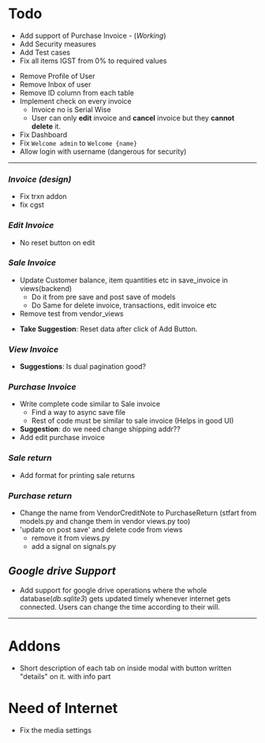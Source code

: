# Todo

- Add support of Purchase Invoice - (*Working*)
- Add Security measures
- Add Test cases
- Fix all items IGST from 0% to required values
<!-- - Fix Navbar on Shrinking window
  -  The problem is in main wrapper
  - The main wrapper should be present outside the header, sidebar and footer part.  it will wrap everything -->
- Remove Profile of User
- Remove Inbox of user
- Remove ID column from each table
- Implement check on every invoice
  - Invoice no is Serial Wise
  - User can only **edit** invoice and **cancel** invoice but they **cannot delete** it.
- Fix Dashboard
- Fix `Welcome admin` to `Welcome {name}`
- Allow login with username (dangerous for security)
<hr />

### *Invoice (design)*
- Fix trxn addon
- fix cgst

### *Edit Invoice*
<!-- - Make edit invoice part separately (Completely Separate) -->
- No reset button on edit
### *Sale Invoice*
<!-- - Add preview Invoice - *already working* -->
  <!-- - Decide format of invoice -->
  <!-- - Design in HTML/CSS (probably) -->
  <!-- - integrate it with django -->
  <!-- - Ability to convert it into pdf file and save locally  -->
<!-- - Add print Invoice
  - simple Browser printer (maybe we can use this to convert to pdf) -->
<!-- - Fix Delete trxn addon button  - After refreshing page, delete button stop working correctly - Fixed -->
<!-- - Add edit button to trxn addon - I think its better not to add it. -->
<!-- - Change sessionStorage to localStorage -->
<!-- - Remove all console.log methods -->
<!-- - Make all inputs in trxn addon disabled (to prevent miscalculation) - The name input can be left enabled -->
<!-- - Put a loading screen during save invoice async -->
<!-- - Show error in the modal dialog after save_invoice press - done -->
<!-- - Add State to Shipping detail in invoice async save (backend) -->
<!-- - Fix Save Invoice On change shipping address -->
- Update Customer balance, item quantities etc in save_invoice in views(backend)
  - Do it from pre save and post save of models
  - Do Same for delete invoice, transactions, edit invoice etc
- Remove test from vendor_views
<!-- - Fix the modal CSS that are affected because of iframe. -->
<!-- - Add CGST to "tax percent" -> "CGST tax percent" in Add Item modal and in the table. -->
- **Take Suggestion**: Reset data after click of Add Button.  
<!-- - Handle the Async in backend and return appropriate statuses - *already working* -->
### *View Invoice*
<!-- - Enable Search Invoice no -->
- **Suggestions**: Is dual pagination good? 
<!-- - Fix Search Invoice no at last scroll -->
<!-- - Edit invoices URL takes to Customer update page
- Delete url takes to customer page -->
<!-- - Add Preview/print Button to each list item  -->
<!-- - Add URL to Preview/print Button of each list item (Take it from `add_invoice.html`) -->
### *Purchase Invoice*
- Write complete code similar to Sale invoice
  - Find a way to async save file
  - Rest of code must be similar to sale invoice (Helps in good UI)
- **Suggestion**: do we need change shipping addr??
- Add edit purchase invoice
### *Sale return*
- Add format for printing sale returns
<!-- - Remove redeem options -->
  <!-- - remove the column status in view sale return -->
  <!-- - remove the field status in edit sale return -->
  <!-- - remove redeem status from models.py -->
<!-- - 'update on post save' and delete code from views -->
  <!-- - remove it from views.py -->
  <!-- - add a signal on signals.py -->
### *Purchase return*
<!-- - Remove redeem options -->
  <!-- - remove the column status in view purchase return -->
  <!-- - remove the field status in edit purchase return -->
  <!-- - remove redeem status from models.py -->
- Change the name from VendorCreditNote to PurchaseReturn (stfart from models.py and change them in vendor views.py too)
- 'update on post save' and delete code from views
  - remove it from views.py
  - add a signal on signals.py
<!-- ### *Customer / Vendor* -->
<!-- - Add Checking for valid GST (Automatic check internet if possible) -->
<!-- - Add (Automatic check internet gst details) -->  
  <!-- - `https://github.com/pranav7712/OFFICE_AUTOMATION/blob/main/GSTIN_VALIDATOR_PYTHON.py#L66`
  - POST request to `https://my.gstzen.in/p/free-gstin-validator/?`
  - To pass CSRF token : `https://stackoverflow.com/questions/13567507/passing-csrftoken-with-python-requests` -->
  <!-- - Functions made, just needed to be implemented -->
<!-- - Add Checking for valid PAN card (Automatic check internet if possible) -->
<!-- - Add edit option inside the view single vendor -->
<!-- - Fix website url in vendors details -->
## *Google drive Support*
- Add support for google drive operations where the whole database(*db.sqlite3*) gets updated timely whenever internet gets connected. Users can change the time according to their will. 


<hr />

<!-- # Reports --> 
<!-- - Fix navbar link -->

# Addons
- Short description of each tab on inside modal with button written "details" on it. with info part

# Need of Internet
<!-- - Check post_save syntax -->
<!-- - do the gst_check part -->
<!-- - Find a way to async save file for Purchase invoice -->
- Fix the media settings